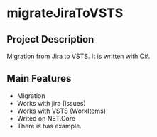 # migrateJiraToVSTS

## Project Description
Migration from Jira to VSTS. It is written with C#.

## Main Features
* Migration
* Works with jira (Issues)
* Works with VSTS (WorkItems)
* Writed on NET.Core
* There is has example.

